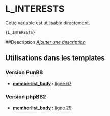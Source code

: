 # L_INTERESTS


Cette variable est utilisable directement.

```html
{L_INTERESTS}
```

##Description
[*Ajouter une description*](https://fa-tvars.appspot.com/var/L_INTERESTS)

## Utilisations dans les templates

### Version PunBB

* __[memberlist_body](../tpl/var/punbb/memberlist_body.md#readme) :__ [ligne 67](../tpl/src/punbb/memberlist_body.tpl#L67)

### Version phpBB2

* __[memberlist_body](../tpl/var/subsilver/memberlist_body.md#readme) :__ [ligne 29](../tpl/src/subsilver/memberlist_body.tpl#L29)